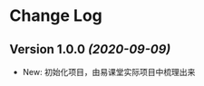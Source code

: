 Change Log
==========

Version 1.0.0 *(2020-09-09)*
----------------------------

* New: 初始化项目，由易课堂实际项目中梳理出来